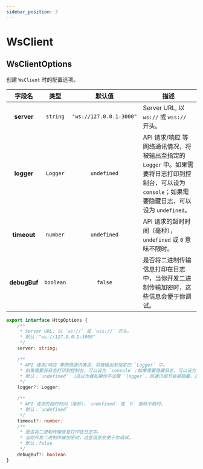 ```yaml
---
sidebar_position: 3
---
```


# WsClient

## WsClientOptions

创建 `WsClient` 时的配置选项。

| 字段名 | 类型 | 默认值 | 描述 |
| :-: | :-: | :-: | - |
| **server** | `string` | `"ws://127.0.0.1:3000"` | Server URL, 以 `ws://` 或 `wss://` 开头。 |
| **logger** | `Logger` | `undefined` | API 请求/响应 等网络通讯情况，将被输出至指定的 `Logger` 中。如果需要将日志打印到控制台，可以设为 `console`；如果需要隐藏日志，可以设为 `undefined`。 |
| **timeout** | `number` | `undefined` | API 请求的超时时间（毫秒），`undefined` 或 `0` 意味不限时。 |
| **debugBuf** | `boolean` | `false` | 是否将二进制传输信息打印在日志中，当你开发二进制传输加密时，这些信息会便于你调试。 |

```ts
export interface HttpOptions {
    /** 
     * Server URL, 以 `ws://` 或 `wss://` 开头。
     * 默认："ws://127.0.0.1:3000"
     */
    server: string;

    /**
     * API 请求/响应 等网络通讯情况，将被输出至指定的 `Logger` 中。
     * 如果需要将日志打印到控制台，可以设为 `console`；如果需要隐藏日志，可以设为 `undefined`。
     * 默认：`undefined` （这以为着如果你不设置 `logger`，则通讯细节会被隐藏，这有利于防止破解和提升安全性。）
     */
    logger?: Logger;

    /** 
     * API 请求的超时时间（毫秒），`undefined` 或 `0` 意味不限时。
     * 默认：`undefined`
     */
    timeout?: number;
    /**
     * 是否将二进制传输信息打印在日志中。
     * 当你开发二进制传输加密时，这些信息会便于你调试。
     * 默认：false
     */
    debugBuf?: boolean
}
```